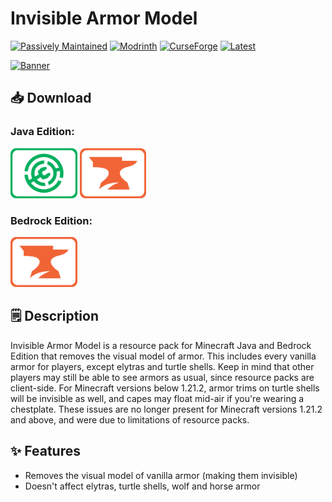 # Invisible Armor Model
[![Passively Maintained](https://img.shields.io/badge/status-passively_maintained-yellowgreen?style=for-the-badge)](https://github.com/fixyldev/fixyldev/blob/main/STATUS.md#passively-maintained)
[![Modrinth](https://img.shields.io/modrinth/dt/yd1iJerO?style=for-the-badge&logo=modrinth&labelColor=gray&color=00af5c&label)](https://modrinth.com/resourcepack/invisible-armor-model)
[![CurseForge](https://img.shields.io/curseforge/dt/546854?style=for-the-badge&logo=curseforge&labelColor=gray&color=f16436&label)](https://curseforge.com/minecraft/texture-packs/invisible-armor-model)
[![Latest](https://img.shields.io/modrinth/game-versions/yd1iJerO?style=for-the-badge&label=latest)](https://modrinth.com/resourcepack/invisible-armor-model/versions)

[![Banner](images/banner.webp)](https://modrinth.com/resourcepack/invisible-armor-model)

## 📥 Download
### Java Edition:
[<img src="https://github.com/fixyldev/fixyldev/blob/main/download/modrinth.svg" height="80">](https://modrinth.com/resourcepack/invisible-armor-model)
[<img src="https://github.com/fixyldev/fixyldev/blob/main/download/curseforge.svg" height="80">](https://curseforge.com/minecraft/texture-packs/invisible-armor-model)
### Bedrock Edition:
[<img src="https://github.com/fixyldev/fixyldev/blob/main/download/curseforge.svg" height="80">](https://curseforge.com/minecraft-bedrock/addons/invisible-armor-model)

## 🗒️ Description
Invisible Armor Model is a resource pack for Minecraft Java and Bedrock Edition that removes the visual model of armor. This includes every vanilla armor for players, except elytras and turtle shells. Keep in mind that other players may still be able to see armors as usual, since resource packs are client-side. For Minecraft versions below 1.21.2, armor trims on turtle shells will be invisible as well, and capes may float mid-air if you're wearing a chestplate. These issues are no longer present for Minecraft versions 1.21.2 and above, and were due to limitations of resource packs.

## ✨ Features
- Removes the visual model of vanilla armor (making them invisible)
- Doesn't affect elytras, turtle shells, wolf and horse armor
